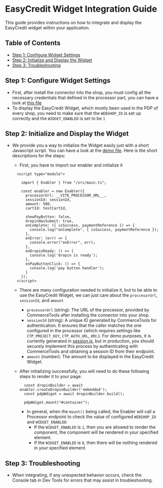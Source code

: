 # EasyCredit Widget Integration Guide

This guide provides instructions on how to integrate and display the EasyCredit widget within your application.

## Table of Contents

- [Step 1: Configure Widget Settings](#step-1-configure-widget-settings)
- [Step 2: Initialize and Display the Widget](#step-2-initialize-and-display-the-widget)
- [Step 3: Troubleshooting](#step-4-handling-widget-events)

## Step 1: Configure Widget Settings

- First, after install the connector into the shop, you must config all the necessary credentials that defined in the processor part, you can have a look at [this file](../connect.yaml)
- To display the EasyCredit Widget, which mostly been used in the PDP of every shop, you need to make sure that the `WEBSHOP_ID` is set up correctly and the `WIDGET_ENABLED` is set to be `1`

## Step 2: Initialize and Display the Widget

- We provide you a way to initialize the Widget easily just with a short Javascript script. You can have a look at the [demo file](../enabler/index.html). Here is the short descriptions for the steps:
  - First, you have to import our enabler and initialize it
  ```
    <script type="module">

      import { Enabler } from "/src/main.ts";

      const enabler = new Enabler({
        processorUrl: __VITE_PROCESSOR_URL__,
        sessionId: sessionId,
        amount: 500,
        cartId: testCartId,

        showPayButton: false,
        dropinHasSubmit: true,
        onComplete: ({ isSuccess, paymentReference }) => {
          console.log("onComplete", { isSuccess, paymentReference });
        },
        onError: (err) => {
          console.error("onError", err);
        },
        onDropinReady: () => {
          console.log('dropin is ready');
        },
        onPayButtonClick: () => {
          console.log('pay button handler');
        }
      });
    </script>
  ```

  - There are many configuration needed to initialize it, but to be able to use the EasyCredit Widget, we can just care about the `proccesorUrl`, `sessionId`, and `amount`
    - `processorUrl` (string): The URL of the processor, provided by CommerceTools after installing the connector into your shop.
    - `sessionId` (string): A unique ID generated by CommerceTools for authentication. It ensures that the caller matches the one configured in the processor (which requires settings like `CTP_PROJECT_KEY`, `CTP_AUTH_URL`, etc.). For demo purposes, it is currently generated in [session.js](../enabler/dev-utils/session.js), but in production, you should securely implement this process by authenticating with CommerceTools and obtaining a session ID from their endpoint.
    - `amount` (number): The amount to be displayed in the EasyCredit Widget.
  
  - After initializing successfully, you will need to do these following steps to render it to your page:
    ```
      const dropinBuilder = await enabler.createDropinBuilder('embedded');
      const pdpWdiget = await dropinBuilder.build();

      pdpWdiget.mount("#container");
    ```

    - In general, when the `mount()` being called, the Enabler will call a Processor endpoint to check the value of configured `WEBSHOP_ID` and `WIDGET_ENABLED`:
      - If the `WIDGET_ENABLED` is `1`, then you are allowed to render the component, the component will be rendered in your specified element.
      - If the `WIDGET_ENABLED` is `0`, then there will be nothing rendered in your specified element.

    
## Step 3: Troubleshooting
  - When integrating, if any unexpected behavior occurs, check the Console tab in Dev Tools for errors that may assist in troubleshooting.

